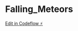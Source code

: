 # Falling_Meteors

[Edit in Codeflow ⚡️](https://stackblitz.com/~/github.com/Samuel21044/Falling_Meteors)